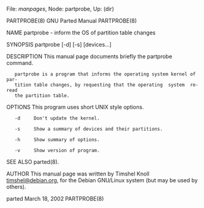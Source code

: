 File: *manpages*,  Node: partprobe,  Up: (dir)

PARTPROBE(8)                   GNU Parted Manual                  PARTPROBE(8)



NAME
       partprobe - inform the OS of partition table changes

SYNOPSIS
       partprobe [-d] [-s] [devices...]

DESCRIPTION
       This manual page documents briefly the partprobe command.

       partprobe is a program that informs the operating system kernel of par‐
       tition table changes, by requesting that the operating  system  re-read
       the partition table.

OPTIONS
       This program uses short UNIX style options.

       -d     Don't update the kernel.

       -s     Show a summary of devices and their partitions.

       -h     Show summary of options.

       -v     Show version of program.

SEE ALSO
       parted(8).

AUTHOR
       This manual page was written by Timshel Knoll <timshel@debian.org>, for
       the Debian GNU/Linux system (but may be used by others).



parted                          March 18, 2002                    PARTPROBE(8)
